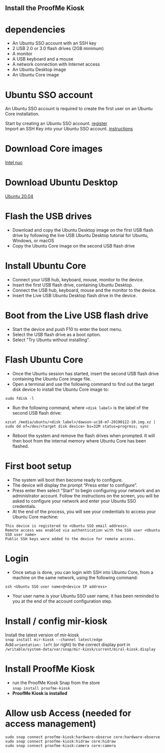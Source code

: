 ## Install the ProofMe Kiosk

# dependencies
- An Ubuntu SSO account with an SSH key
- 2 USB 2.0 or 3.0 flash drives (2GB minimum)
- A monitor
- A USB keyboard and a mouse
- A network connection with Internet access
- An Ubuntu Desktop image
- An Ubuntu Core image

# Ubuntu SSO account
An Ubuntu SSO account is required to create the first user on an Ubuntu Core installation.

Start by creating an Ubuntu SSO account. [register](https://login.ubuntu.com/)   
Import an SSH Key into your Ubuntu SSO account. [instructions](https://help.ubuntu.com/community/SSH/OpenSSH/Keys)

# Download Core images
[Intel nuc](https://people.canonical.com/~platform/images/nuc/intel_dawson/dawson-uc18-m7-20190122-10.img.xz)

# Download Ubuntu Desktop
[Ubuntu 20.04](https://ubuntu.com/download/desktop)

# Flash the USB drives
- Download and copy the Ubuntu Desktop image on the first USB flash drive by following the live USB Ubuntu Desktop tutorial for Ubuntu, Windows, or macOS
- Copy the Ubuntu Core image on the second USB flash drive

# Install Ubuntu Core
- Connect your USB hub, keyboard, mouse, monitor to the device.
- Insert the first USB flash drive, containing Ubuntu Desktop.
- Connect the USB hub, keyboard, mouse and the monitor to the device.
- Insert the Live USB Ubuntu Desktop flash drive in the device.

# Boot from the Live USB flash drive
- Start the device and push F10 to enter the boot menu.
- Select the USB flash drive as a boot option.
- Select "Try Ubuntu without installing”.

# Flash Ubuntu Core
- Once the Ubuntu session has started, insert the second USB flash drive containing the Ubuntu Core image file.  
- Open a terminal and use the following command to find out the target disk device to install the Ubuntu Core image to:  

`sudo fdisk -l`  
- Run the following command, where `<disk label>` is the label of the second USB flash drive:

`xzcat /media/ubuntu/<disk label>/dawson-uc18-m7-20190122-10.img.xz | sudo dd of=/dev/<target disk device> bs=32M status=progress; sync`  
- Reboot the system and remove the flash drives when prompted. It will then boot from the internal memory where Ubuntu Core has been flashed.

# First boot setup
- The system will boot then become ready to configure.
- The device will display the prompt “Press enter to configure”.
- Press enter then select “Start” to begin configuring your network and an administrator account. Follow the instructions on the screen, you will be asked to configure your network and enter your Ubuntu SSO credentials.
- At the end of the process, you will see your credentials to access your Ubuntu Core machine:

```
This device is registered to <Ubuntu SSO email address>.
Remote access was enabled via authentication with the SSO user <Ubuntu SSO user name>
Public SSH keys were added to the device for remote access.
```

# Login
-  Once setup is done, you can login with SSH into Ubuntu Core, from a machine on the same network, using the following command:

`ssh <Ubuntu SSO user name>@<device IP address>`
- Your user name is your Ubuntu SSO user name, it has been reminded to you at the end of the account configuration step.

# Install / config mir-kiosk
Install the latest version of mir-kiosk  
`snap install mir-kiosk --channel latest/edge`  
Add `orientation: left` (or right) to the  correct display port in `/writable/system-data/var/snap/mir-kiosk/current/miral-kiosk.display`

# Install ProofMe Kiosk
- run the ProofMe Kiosk Snap from the store  
`snap install proofme-kiosk`
- **ProofMe Kiosk is installed**


# Allow usb Access (needed for access management)
`sudo snap connect proofme-kiosk:hardware-observe core:hardware-observe`  
`sudo snap connect proofme-kiosk:hidraw core:hidraw`  
`sudo snap connect proofme-kiosk:camera core:camera`

